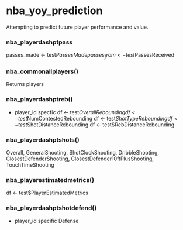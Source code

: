 # nba_yoy_prediction
Attempting to predict future player performance and value.

### nba_playerdashptpass
passes_made <- test$PassesMade
passes_from <- test$PassesReceived

### nba_commonallplayers()
Returns players

### nba_playerdashptreb()
- player_id specfic
df <- test$OverallRebounding
df <- test$NumContestedRebounding
df <- test$ShotTypeRebounding
df <- test$ShotDistanceRebounding
df <- test$RebDistanceRebounding

### nba_playerdashptshots()
Overall, GeneralShooting, ShotClockShooting, DribbleShooting, ClosestDefenderShooting, ClosestDefender10ftPlusShooting, TouchTimeShooting

### nba_playerestimatedmetrics()
df <- test$PlayerEstimatedMetrics

### nba_playerdashptshotdefend()
- player_id specific
Defense

